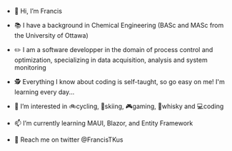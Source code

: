 - 👋 Hi, I’m Francis

- 📚 I have a background in Chemical Engineering (BASc and MASc from the University of Ottawa)

- ✏️ I am a software developper in the domain of process control and optimization, specializing in data acquisition, analysis and system monitoring

- 🕵️ Everything I know about coding is self-taught, so go easy on me! I'm learning every day...

- 👀 I’m interested in 🚲cycling, 🎿skiing, 🎮gaming, 🥃whisky and 💻coding

- 📫 I’m currently learning MAUI, Blazor, and Entity Framework

- 📧 Reach me on twitter @FrancisTKus

<!---
ftkus/ftkus is a ✨ special ✨ repository because its `README.md` (this file) appears on your GitHub profile.
You can click the Preview link to take a look at your changes.
--->
